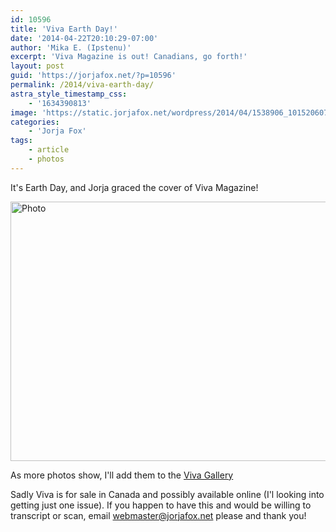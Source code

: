 ```yaml
---
id: 10596
title: 'Viva Earth Day!'
date: '2014-04-22T20:10:29-07:00'
author: 'Mika E. (Ipstenu)'
excerpt: 'Viva Magazine is out! Canadians, go forth!'
layout: post
guid: 'https://jorjafox.net/?p=10596'
permalink: /2014/viva-earth-day/
astra_style_timestamp_css:
    - '1634390813'
image: 'https://static.jorjafox.net/wordpress/2014/04/1538906_10152060725011453_4371918882790871324_n.png'
categories:
    - 'Jorja Fox'
tags:
    - article
    - photos
---
```


It's Earth Day, and Jorja graced the cover of Viva Magazine!

<a href="https://jorjafox.net/gallery/media/print/2014-04-viva/"><img class="size-full wp-image-10598" src="//static.jorjafox.net/wordpress/2014/04/1538906_10152060725011453_4371918882790871324_n.png" alt="Photo" width="720" height="415" /></a>

As more photos show, I'll add them to the <a href="https://jorjafox.net/gallery/media/print/2014-04-viva/">Viva Gallery</a>

Sadly Viva is for sale in Canada and possibly available online (I'l looking into getting just one issue). If you happen to have this and would be willing to transcript or scan, email <a title="Contact JFO" href="https://jorjafox.net/contact/">webmaster@jorjafox.net</a> please and thank you!